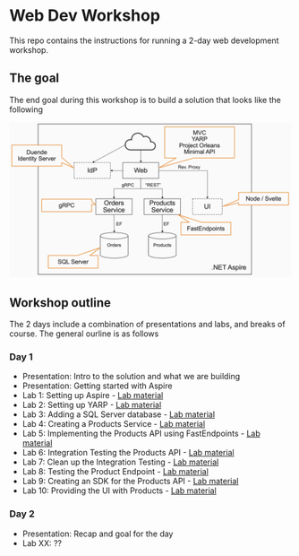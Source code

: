 # Web Dev Workshop

This repo contains the instructions for running a 2-day web development workshop.

## The goal

The end goal during this workshop is to build a solution that looks like the following

![Architecture Overview](resources/architecture-overview.png)

## Workshop outline

The 2 days include a combination of presentations and labs, and breaks of course. The general ourline is as follows

### Day 1

- Presentation: Intro to the solution and what we are building
- Presentation: Getting started with Aspire
- Lab 1: Setting up Aspire - [Lab material](./labs/lab1.md)
- Lab 2: Setting up YARP - [Lab material](./labs/lab2.md)
- Lab 3: Adding a SQL Server database - [Lab material](./labs/lab3.md)
- Lab 4: Creating a Products Service - [Lab material](./labs/lab4.md)
- Lab 5: Implementing the Products API using FastEndpoints - [Lab material](./labs/lab5.md)
- Lab 6: Integration Testing the Products API - [Lab material](./labs/lab6.md)
- Lab 7: Clean up the Integration Testing - [Lab material](./labs/lab7.md)
- Lab 8: Testing the Product Endpoint - [Lab material](./labs/lab8.md)
- Lab 9: Creating an SDK for the Products API - [Lab material](./labs/lab9.md)
- Lab 10: Providing the UI with Products - [Lab material](./labs/lab10.md)

### Day 2

- Presentation: Recap and goal for the day
- Lab XX: ??